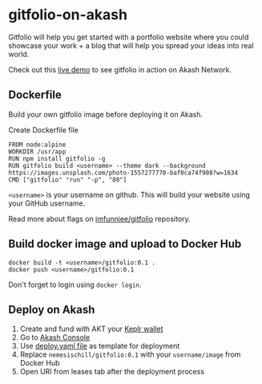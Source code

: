 # gitfolio-on-akash

Gitfolio will help you get started with a portfolio website where you could showcase your work + a blog that will help you spread your ideas into real world.

Check out this [live demo](https://eg2o93ls79fpl3o30e3sl1ovnc.ingress.akash-palmito.org/) to see gitfolio in action on Akash Network.

## Dockerfile
Build your own gitfolio image before deploying it on Akash.

Create Dockerfile file
```
FROM node:alpine
WORKDIR /usr/app
RUN npm install gitfolio -g
RUN gitfolio build <username> --theme dark --background https://images.unsplash.com/photo-1557277770-baf0ca74f908?w=1634
CMD ["gitfolio" "run" "-p", "80"]
```

`<username>` is your username on github. This will build your website using your GitHub username.

Read more about flags on [imfunniee/gitfolio](https://github.com/imfunniee/gitfolio) repository.

## Build docker image and upload to Docker Hub
```
docker build -t <username>/gitfolio:0.1 .
docker push <username>/gitfolio:0.1
```
Don't forget to login using `docker login`.

## Deploy on Akash
1. Create and fund with AKT your [Keplr wallet](https://www.keplr.app/get)
2. Go to [Akash Console](https://console.akash.network/)
3. Use [deploy.yaml file](deploy.yaml) as template for deployment
4. Replace `nemesischill/gitfolio:0.1` with your `username/image` from Docker Hub
6. Open URI from leases tab after the deployment process
